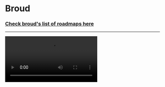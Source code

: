 # Broud

### [Check broud's list of roadmaps here](https://github.com/yofreOrmaza/Broud/wiki/Roadmaps!)

---

<video src="https://github.com/user-attachments/assets/db00d3eb-9eb3-4e52-a7c2-2cd0a95756b1" id="videopreview"></video>
